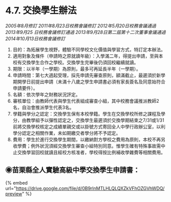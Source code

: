 # 4.7. 交換學生辦法

_2005年8月修訂_ _2011年8月23日校務會議修訂_ _2012年5月20日校務會議通過_ _2013年9月25 日校務會議修訂通過_ _2013年9月28日第二屆第十二次董事會議通過_ _2014年10月13日校務會議修訂_

1. 目的：為拓展學生視野，體驗不同學校文化價值與學習方式，特訂定本辦法。
2. 適用對象及條件（申請時之原就讀年級）：入學滿二年，得提出申請，至與本校有交換學生合作之學校。交換學生完畢後仍須回校繼續就讀。
3. 期限：以半年（一學期）為原則，最多可再延長半年（一學期）。 
4. 申請時間：第七大週起受理，採先申請先審查原則，額滿截止，最遲須於新學期開學日前提出申請（未滿十八歲之學生申請書必須有家長簽名及同意始符合申請要件）。
5. 名額：依次學年之財務狀況評定。
6. 審核單位：由教師代表與學生代表組成審查小組，其中校務會議推派教師2名，自治會推派學生代表3名。
7. 學籍與學分之認定：交換學生保有本校學籍。學生在交換學校所修之課程及學分，由教學組予以彈性認定之，交換學生最遲須於交換學期結束之7/31或1/31前將交換學校核定之成績單親交或以掛號方式寄回全人中學行政辦公室，以利學分認定之相關作業，未如期繳交者學分將不予認定。
8. 費用：學生於進行交換學生期間，以繳納對方學校之費用為原則，本校不再另收學費；例外狀況須經交換學生審查小組特別同意。惟學生確有特殊事故需中止交換學習回校就讀且經校方核准者，學校得按比例補收學雜費等相關費用。

## ◉苗栗縣全人實驗高級中學交換學生申請書：

{% embed url="https://drive.google.com/file/d/0B9rlnMTLHLQLQXZkVFhOZGVhWDQ/preview" %}



